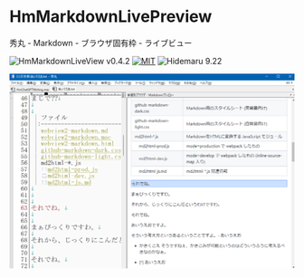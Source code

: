 # HmMarkdownLivePreview
秀丸 - Markdown - ブラウザ固有枠 - ライブビュー

![HmMarkdownLiveView v0.4.2](https://img.shields.io/badge/HmMarkdownLiveView-v0.4.2-6479ff.svg)
[![MIT](https://img.shields.io/badge/license-MIT-blue.svg?style=flat)](LICENSE)
![Hidemaru 9.22](https://img.shields.io/badge/Hidemaru-v9.22-6479ff.svg)

![実行イメージ](./image.png)
